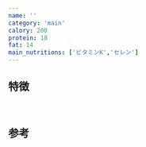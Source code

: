 ```yaml
---
name: ''
category: 'main'
calory: 200
protein: 18
fat: 14
main_nutritions: ['ビタミンK','セレン']
---
```


## 特徴


<br>

## 参考

